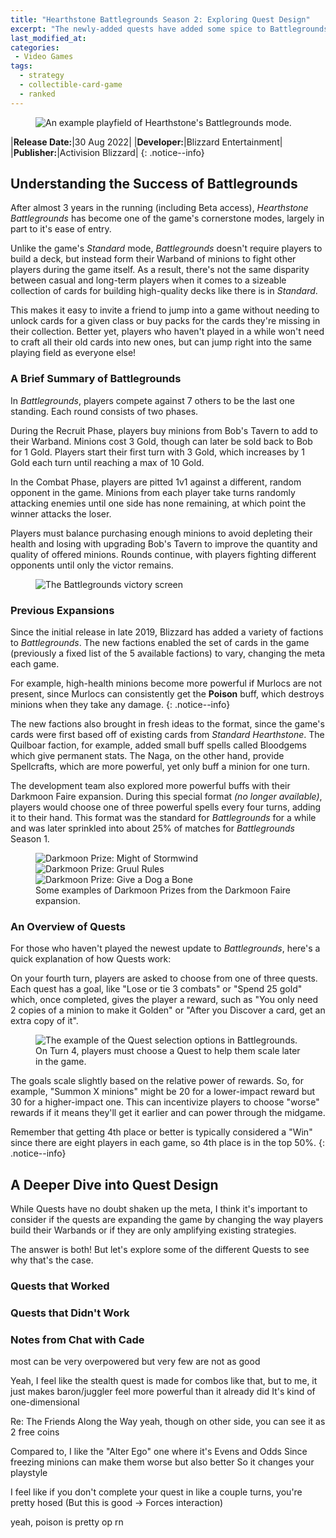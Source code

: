 ```yaml
---
title: "Hearthstone Battlegrounds Season 2: Exploring Quest Design"
excerpt: "The newly-added quests have added some spice to Battlegrounds. I walk through which parts of the design worked to enhance the game vs. added more of the same."
last_modified_at:
categories:
 - Video Games
tags:
  - strategy
  - collectible-card-game
  - ranked
---
```


<figure class="align-center">
  <img
    src="{{ site.url }}{{ site.baseurl }}/assets/img/hearthstone-bg-board.webp"
    alt="An example playfield of Hearthstone's Battlegrounds mode.">
</figure>

|**Release Date:**|30 Aug 2022|
|**Developer:**|Blizzard Entertainment|
|**Publisher:**|Activision Blizzard|
{: .notice--info}

## Understanding the Success of Battlegrounds
After almost 3 years in the running (including Beta access), *Hearthstone
Battlegrounds* has become one of the game's cornerstone modes, largely in part
to it's ease of entry.

Unlike the game's *Standard* mode, *Battlegrounds* doesn't require players to
build a deck, but instead form their Warband of minions to fight other players
during the game itself. As a result, there's not the same disparity between
casual and long-term players when it comes to a sizeable collection of cards for
building high-quality decks like there is in *Standard*.

This makes it easy to invite a friend to jump into a game without needing to
unlock cards for a given class or buy packs for the cards they're missing in
their collection. Better yet, players who haven't played in a while won't need
to craft all their old cards into new ones, but can jump right into the same
playing field as everyone else!

### A Brief Summary of Battlegrounds
In *Battlegrounds*, players compete against 7 others to be the last one
standing. Each round consists of two phases.

During the Recruit Phase, players buy minions from Bob's Tavern to add to their
Warband. Minions cost 3 Gold, though can later be sold back to Bob for 1 Gold.
Players start their first turn with 3 Gold, which increases by 1 Gold each turn
until reaching a max of 10 Gold.

In the Combat Phase, players are pitted 1v1 against a different, random opponent
in the game. Minions from each player take turns randomly attacking enemies
until one side has none remaining, at which point the winner attacks the loser.

Players must balance purchasing enough minions to avoid depleting their health
and losing with upgrading Bob's Tavern to improve the quantity and quality of
offered minions. Rounds continue, with players fighting different opponents
until only the victor remains.

<figure class="align-center">
  <img
    src="{{ site.url }}{{ site.baseurl }}/assets/img/hearthstone-bg-victory.webp"
    alt="The Battlegrounds victory screen">
</figure>

### Previous Expansions
Since the initial release in late 2019, Blizzard has added a variety of factions
to *Battlegrounds*. The new factions enabled the set of cards in the game
(previously a fixed list of the 5 available factions) to vary, changing the meta
each game.

For example, high-health minions become more powerful if Murlocs are not
present, since Murlocs can consistently get the **Poison** buff, which destroys
minions when they take any damage.
{: .notice--info}

The new factions also brought in fresh ideas to the format, since the game's
cards were first based off of existing cards from *Standard Hearthstone*. The
Quilboar faction, for example, added small buff spells called Bloodgems which
give permanent stats. The Naga, on the other hand, provide Spellcrafts, which
are more powerful, yet only buff a minion for one turn.

The development team also explored more powerful buffs with their Darkmoon Faire
expansion. During this special format *(no longer available)*, players would
choose one of three powerful spells every four turns, adding it to their hand.
This format was the standard for *Battlegrounds* for a while and was later
sprinkled into about 25% of matches for *Battlegrounds* Season 1.

<figure class="align-center third">
  <img
    src="{{ site.url }}{{ site.baseurl }}/assets/img/hearthstone-bg-might-of-stormwind.webp"
    alt="Darkmoon Prize: Might of Stormwind">
  <img
    src="{{ site.url }}{{ site.baseurl }}/assets/img/hearthstone-bg-gruul-rules.webp"
    alt="Darkmoon Prize: Gruul Rules">
  <img
    src="{{ site.url }}{{ site.baseurl }}/assets/img/hearthstone-bg-give-a-dog-a-bone.webp"
    alt="Darkmoon Prize: Give a Dog a Bone">
  <figcaption>
    Some examples of Darkmoon Prizes from the Darkmoon Faire expansion.
  </figcaption>
</figure>

### An Overview of Quests
For those who haven't played the newest update to *Battlegrounds*, here's a
quick explanation of how Quests work:

On your fourth turn, players are asked to choose from one of three quests. Each
quest has a goal, like "Lose or tie 3 combats" or "Spend 25 gold" which, once
completed, gives the player a reward, such as "You only need 2 copies of a
minion to make it Golden" or "After you Discover a card, get an extra copy of
it".

<figure class="align-center">
  <img
    src="{{ site.url }}{{ site.baseurl }}/assets/img/hearthstone-bg-quest-choices.jpg"
    alt="The example of the Quest selection options in Battlegrounds.">
  <figcaption>
    On Turn 4, players must choose a Quest to help them scale later in the game.
  </figcaption>
</figure>

The goals scale slightly based on the relative power of rewards. So, for
example, "Summon X minions" might be 20 for a lower-impact reward but 30 for a
higher-impact one. This can incentivize players to choose "worse" rewards if it
means they'll get it earlier and can power through the midgame.

Remember that getting 4th place or better is typically considered a "Win" since
there are eight players in each game, so 4th place is in the top 50%.
{: .notice--info}

## A Deeper Dive into Quest Design
While Quests have no doubt shaken up the meta, I think it's important to
consider if the quests are expanding the game by changing the way players build
their Warbands or if they are only amplifying existing strategies.

The answer is both! But let's explore some of the different Quests to see why
that's the case.

### Quests that Worked

### Quests that Didn't Work

### Notes from Chat with Cade
most can be very overpowered but very few are not as good

Yeah, I feel like the stealth quest is made for combos like that, but to me, it
just makes baron/juggler feel more powerful than it already did
It's kind of one-dimensional

Re: The Friends Along the Way
yeah, though on other side, you can see it as 2 free coins

Compared to, I like the "Alter Ego" one where it's Evens and Odds
Since freezing minions can make them worse but also better
So it changes your playstyle

 I feel like if you don't complete your quest in like a couple turns, you're
 pretty hosed (But this is good -> Forces interaction)

 yeah, poison is pretty op rn
